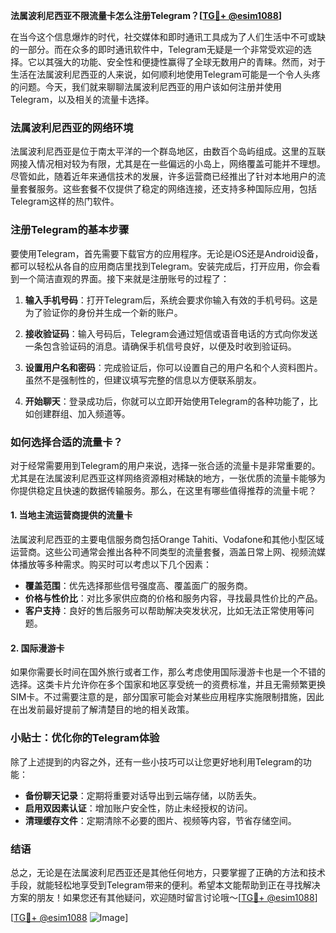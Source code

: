 **法属波利尼西亚不限流量卡怎么注册Telegram？[[TG💪+ @esim1088](https://t.me/s/esim1088)]**

在当今这个信息爆炸的时代，社交媒体和即时通讯工具成为了人们生活中不可或缺的一部分。而在众多的即时通讯软件中，Telegram无疑是一个非常受欢迎的选择。它以其强大的功能、安全性和便捷性赢得了全球无数用户的青睐。然而，对于生活在法属波利尼西亚的人来说，如何顺利地使用Telegram可能是一个令人头疼的问题。今天，我们就来聊聊法属波利尼西亚的用户该如何注册并使用Telegram，以及相关的流量卡选择。

### 法属波利尼西亚的网络环境

法属波利尼西亚是位于南太平洋的一个群岛地区，由数百个岛屿组成。这里的互联网接入情况相对较为有限，尤其是在一些偏远的小岛上，网络覆盖可能并不理想。尽管如此，随着近年来通信技术的发展，许多运营商已经推出了针对本地用户的流量套餐服务。这些套餐不仅提供了稳定的网络连接，还支持多种国际应用，包括Telegram这样的热门软件。

### 注册Telegram的基本步骤

要使用Telegram，首先需要下载官方的应用程序。无论是iOS还是Android设备，都可以轻松从各自的应用商店里找到Telegram。安装完成后，打开应用，你会看到一个简洁直观的界面。接下来就是注册账号的过程了：

1. **输入手机号码**：打开Telegram后，系统会要求你输入有效的手机号码。这是为了验证你的身份并生成一个新的账户。
   
2. **接收验证码**：输入号码后，Telegram会通过短信或语音电话的方式向你发送一条包含验证码的消息。请确保手机信号良好，以便及时收到验证码。

3. **设置用户名和密码**：完成验证后，你可以设置自己的用户名和个人资料图片。虽然不是强制性的，但建议填写完整的信息以方便联系朋友。

4. **开始聊天**：登录成功后，你就可以立即开始使用Telegram的各种功能了，比如创建群组、加入频道等。

### 如何选择合适的流量卡？

对于经常需要用到Telegram的用户来说，选择一张合适的流量卡是非常重要的。尤其是在法属波利尼西亚这样网络资源相对稀缺的地方，一张优质的流量卡能够为你提供稳定且快速的数据传输服务。那么，在这里有哪些值得推荐的流量卡呢？

#### 1. 当地主流运营商提供的流量卡

法属波利尼西亚的主要电信服务商包括Orange Tahiti、Vodafone和其他小型区域运营商。这些公司通常会推出各种不同类型的流量套餐，涵盖日常上网、视频流媒体播放等多种需求。购买时可以考虑以下几个因素：
- **覆盖范围**：优先选择那些信号强度高、覆盖面广的服务商。
- **价格与性价比**：对比多家供应商的价格和服务内容，寻找最具性价比的产品。
- **客户支持**：良好的售后服务可以帮助解决突发状况，比如无法正常使用等问题。

#### 2. 国际漫游卡

如果你需要长时间在国外旅行或者工作，那么考虑使用国际漫游卡也是一个不错的选择。这类卡片允许你在多个国家和地区享受统一的资费标准，并且无需频繁更换SIM卡。不过需要注意的是，部分国家可能会对某些应用程序实施限制措施，因此在出发前最好提前了解清楚目的地的相关政策。

### 小贴士：优化你的Telegram体验

除了上述提到的内容之外，还有一些小技巧可以让您更好地利用Telegram的功能：

- **备份聊天记录**：定期将重要对话导出到云端存储，以防丢失。
- **启用双因素认证**：增加账户安全性，防止未经授权的访问。
- **清理缓存文件**：定期清除不必要的图片、视频等内容，节省存储空间。

### 结语

总之，无论是在法属波利尼西亚还是其他任何地方，只要掌握了正确的方法和技术手段，就能轻松地享受到Telegram带来的便利。希望本文能帮助到正在寻找解决方案的朋友！如果您还有其他疑问，欢迎随时留言讨论哦～[[TG💪+ @esim1088](https://t.me/s/esim1088)]

[[TG💪+ @esim1088](https://t.me/s/esim1088) ![Image](https://i.postimg.cc/4NQfJmqS/Snipaste-2025-05-13-00-14-12.png)]